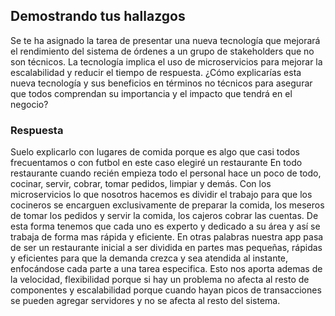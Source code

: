 ## Demostrando tus hallazgos

Se te ha asignado la tarea de presentar una nueva tecnología que mejorará el
rendimiento del sistema de órdenes a un grupo de stakeholders que no son
técnicos. La tecnología implica el uso de microservicios para mejorar la
escalabilidad y reducir el tiempo de respuesta.
¿Cómo explicarías esta nueva tecnología y sus beneficios en términos no técnicos
para asegurar que todos comprendan su importancia y el impacto que tendrá en el
negocio?

### Respuesta

Suelo explicarlo con lugares de comida porque es algo que casi todos frecuentamos o con futbol en este caso elegiré un restaurante 
En todo restaurante cuando recién empieza todo el personal hace un poco de todo, cocinar, servir, cobrar, tomar pedidos, limpiar y demás.
Con los microservicios lo que nosotros hacemos es dividir el trabajo para que los cocineros se encarguen exclusivamente de preparar la comida, 
los meseros de tomar los pedidos y servir la comida, los cajeros cobrar las cuentas. De esta forma tenemos que cada uno es experto y dedicado a su 
área y así se trabaja de forma mas rápida y eficiente. En otras palabras nuestra app pasa de ser un restaurante inicial a ser dividida en partes mas pequeñas,
rápidas y eficientes para que la demanda crezca y sea atendida al instante, enfocándose cada parte a una tarea especifica. 
Esto nos aporta ademas de la velocidad, flexibilidad porque si hay un problema no afecta al resto de componentes y escalabilidad 
porque cuando hayan picos de transacciones se pueden agregar servidores y no se afecta al resto del sistema.
